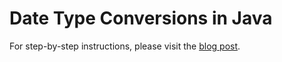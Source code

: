 # Date Type Conversions in Java

For step-by-step instructions, please visit the [blog post](https://attacomsian.com/blog/data-type-conversions-java).
